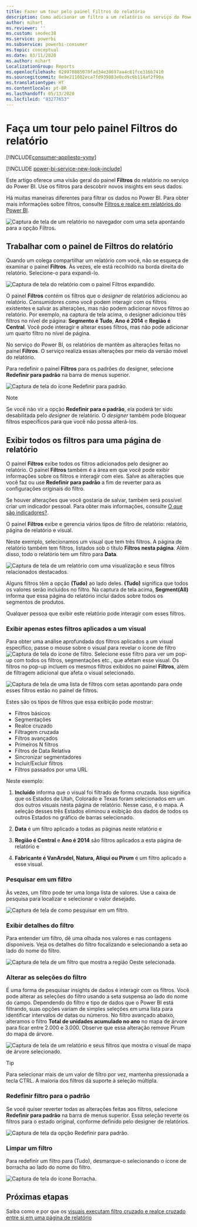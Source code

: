 ```yaml
---
title: Fazer um tour pelo painel Filtros do relatório
description: Como adicionar um filtro a um relatório no serviço do Power BI para consumidores
author: mihart
ms.reviewer: ''
ms.custom: seodec18
ms.service: powerbi
ms.subservice: powerbi-consumer
ms.topic: conceptual
ms.date: 03/11/2020
ms.author: mihart
LocalizationGroup: Reports
ms.openlocfilehash: 029970885070fad34e38697aa4c81fce316b7410
ms.sourcegitcommit: 0e9e211082eca7fd939803e0cd9c6b114af2f90a
ms.translationtype: HT
ms.contentlocale: pt-BR
ms.lasthandoff: 05/13/2020
ms.locfileid: "83277653"
---
```

# <a name="take-a-tour-of-the-report-filters-pane"></a>Faça um tour pelo painel Filtros do relatório

[!INCLUDE[consumer-appliesto-yyny](../includes/consumer-appliesto-yyny.md)]

[!INCLUDE [power-bi-service-new-look-include](../includes/power-bi-service-new-look-include.md)]

Este artigo oferece uma visão geral do painel **Filtros** do relatório no serviço do Power BI. Use os filtros para descobrir novos insights em seus dados.

Há muitas maneiras diferentes para filtrar os dados no Power BI. Para obter mais informações sobre filtros, consulte [Filtros e realce em relatórios do Power BI](../create-reports/power-bi-reports-filters-and-highlighting.md).

![Captura de tela de um relatório no navegador com uma seta apontando para a opção Filtros.](media/end-user-report-filter/power-bi-report.png)

## <a name="working-with-the-report-filters-pane"></a>Trabalhar com o painel de Filtros do relatório

Quando um colega compartilhar um relatório com você, não se esqueça de examinar o painel **Filtros**. Às vezes, ele está recolhido na borda direita do relatório. Selecione-o para expandi-lo.

![Captura de tela do relatório com o painel Filtros expandido.](media/end-user-report-filter/power-bi-expand-filter-pane.png)

O painel **Filtros** contém os filtros que o *designer* de relatórios adicionou ao relatório. *Consumidores* como você podem interagir com os filtros existentes e salvar as alterações, mas não podem adicionar novos filtros ao relatório. Por exemplo, na captura de tela acima, o designer adicionou três filtros no nível de página: **Segmento é Tudo**, **Ano é 2014** e **Região é Central**. Você pode interagir e alterar esses filtros, mas não pode adicionar um quarto filtro no nível de página.

No serviço do Power BI, os relatórios de mantêm as alterações feitas no painel **Filtros**. O serviço realiza essas alterações por meio da versão móvel do relatório. 

Para redefinir o painel **Filtros** para os padrões do designer, selecione **Redefinir para padrão** na barra de menus superior.

![Captura de tela do ícone Redefinir para padrão.](media/end-user-report-filter/power-bi-reset-icon.png) 

> [!NOTE]
> Se você não vir a opção **Redefinir para o padrão**, ela poderá ter sido desabilitada pelo *designer* de relatório. O *designer* também pode bloquear filtros específicos para que você não possa alterá-los.

## <a name="view-all-the-filters-for-a-report-page"></a>Exibir todos os filtros para uma página de relatório

O painel **Filtros** exibe todos os filtros adicionados pelo designer ao relatório. O painel **Filtros** também é a área em que você pode exibir informações sobre os filtros e interagir com eles. Salve as alterações que você faz ou use **Redefinir para padrão** a fim de reverter para as configurações originais do filtro.

Se houver alterações que você gostaria de salvar, também será possível criar um indicador pessoal. Para obter mais informações, consulte [O que são indicadores?](end-user-bookmarks.md).

O painel **Filtros** exibe e gerencia vários tipos de filtro de relatório: relatório, página de relatório e visual.

Neste exemplo, selecionamos um visual que tem três filtros. A página de relatório também tem filtros, listados sob o título **Filtros nesta página**. Além disso, todo o relatório tem um filtro para **Data**.

![Captura de tela de um relatório com uma visualização e seus filtros relacionados destacados.](media/end-user-report-filter/power-bi-filters-pane.png)

Alguns filtros têm a opção **(Tudo)** ao lado deles. **(Tudo)** significa que todos os valores serão incluídos no filtro. Na captura de tela acima, **Segment(All)** informa que essa página do relatório inclui dados sobre todos os segmentos de produtos. 

Qualquer pessoa que exibir este relatório pode interagir com esses filtros.

### <a name="view-only-those-filters-applied-to-a-visual"></a>Exibir apenas estes filtros aplicados a um visual

Para obter uma análise aprofundada dos filtros aplicados a um visual específico, passe o mouse sobre o visual para revelar o ícone de filtro ![Captura de tela do ícone de filtro](media/end-user-report-filter/power-bi-filter-icon.png). Selecione esse filtro para ver um pop-up com todos os filtros, segmentações etc., que afetam esse visual. Os filtros no pop-up incluem os mesmos filtros exibidos no painel **Filtros**, além de filtragem adicional que afeta o visual selecionado.

![Captura de tela de uma lista de filtros com setas apontando para onde esses filtros estão no painel de filtros.](media/end-user-report-filter/power-bi-hover-filters.png)

Estes são os tipos de filtros que essa exibição pode mostrar:

- Filtros básicos
- Segmentações
- Realce cruzado
- Filtragem cruzada
- Filtros avançados
- Primeiros N filtros
- Filtros de Data Relativa
- Sincronizar segmentadores
- Incluir/Excluir filtros
- Filtros passados por uma URL

Neste exemplo:
1. **Incluído** informa que o visual foi filtrado de forma cruzada. Isso significa que os Estados de Utah, Colorado e Texas foram selecionados em um dos outros visuais nesta página de relatório. Nesse caso, é o mapa. A seleção desses três Estados eliminou a exibição dos dados de todos os outros Estados no gráfico de barras selecionado.  

1. **Data** é um filtro aplicado a todas as páginas neste relatório e

1. **Região é Central** e **Ano é 2014** são filtros aplicados a esta página de relatório e

4. **Fabricante é VanArsdel, Natura, Aliqui ou Pirum** é um filtro aplicado a esse visual.


### <a name="search-in-a-filter"></a>Pesquisar em um filtro

Às vezes, um filtro pode ter uma longa lista de valores. Use a caixa de pesquisa para localizar e selecionar o valor desejado.

![Captura de tela de como pesquisar em um filtro.](media/end-user-report-filter/power-bi-search.png)

### <a name="display-filter-details"></a>Exibir detalhes do filtro

Para entender um filtro, dê uma olhada nos valores e nas contagens disponíveis.  Veja os detalhes do filtro focalizando e selecionando a seta ao lado do nome do filtro.
  
![Captura de tela de um filtro que mostra a região Oeste selecionada.](media/end-user-report-filter/power-bi-filter-expand.png)

### <a name="change-filter-selections"></a>Alterar as seleções do filtro

É uma forma de pesquisar insights de dados é interagir com os filtros. Você pode alterar as seleções do filtro usando a seta suspensa ao lado do nome do campo.  Dependendo do filtro e tipo de dados que o Power BI está filtrando, suas opções variam de simples seleções em uma lista para identificar intervalos de datas ou números. No filtro avançado abaixo, alteramos o filtro **Total de unidades acumulado no ano** no mapa de árvore para ficar entre 2.000 e 3.000. Observe que essa alteração remove Pirum do mapa de árvore.
  
![Captura de tela de um relatório e seus filtros que mostra o visual de mapa de árvore selecionado.](media/end-user-report-filter/power-bi-treemap-filters.png)

> [!TIP]
> Para selecionar mais de um valor de filtro por vez, mantenha pressionada a tecla CTRL. A maioria dos filtros dá suporte à seleção múltipla.

### <a name="reset-filter-to-default"></a>Redefinir filtro para o padrão

Se você quiser reverter todas as alterações feitas aos filtros, selecione **Redefinir para padrão** na barra de menus superior.  Essa seleção reverte os filtros para o estado original, conforme definido pelo designer de relatórios.

![Captura de tela da opção Redefinir para padrão.](media/end-user-report-filter/power-bi-reset-icon.png)

### <a name="clear-a-filter"></a>Limpar um filtro

Para redefinir um filtro para (Tudo), desmarque-o selecionando o ícone de borracha ao lado do nome do filtro.

![Captura de tela do ícone Borracha.](media/end-user-report-filter/power-bi-eraser.png)
  
<!--  too much detail for consumers

## Types of filters: text field filters
### List mode
Ticking a checkbox either selects or deselects the value. The **All** checkbox can be used to toggle the state of all checkboxes on or off. The checkboxes represent all the available values for that field.  As you adjust the filter, the restatement updates to reflect your choices. 

![list mode filter](media/end-user-report-filter/power-bi-restatement-new.png)

Note how the restatement now says "is Mar, Apr or May".

### Advanced mode
Select **Advanced Filtering** to switch to advanced mode. Use the dropdown controls and text boxes to identify which fields to include. By choosing between **And** and **Or**, you can build complex filter expressions. Select the **Apply Filter** button when you've set the values you want.  

![advanced mode](media/end-user-report-filter/power-bi-advanced.png)

## Types of filters: numeric field filters
### List mode
If the values are finite, selecting the field name displays a list.  See **Text field filters** &gt; **List mode** above for help using checkboxes.   

### Advanced mode
If the values are infinite or represent a range, selecting the field name opens the advanced filter mode. Use the dropdown and text boxes to specify a range of values that you want to see. 

![advanced filter](media/end-user-report-filter/power-bi-dropdown-and-text.png)

By choosing between **And** and **Or**, you can build complex filter expressions. Select the **Apply Filter** button when you've set the values you want.

## Types of filters: date and time
### List mode
If the values are finite, selecting the field name displays a list.  See **Text field filters** &gt; **List mode** above for help using checkboxes.   

### Advanced mode
If the field values represent date or time, you can specify a start/end time when using Date/Time filters.  

![datetime filter](media/end-user-report-filter/pbi_date-time-filters.png)

-->

## <a name="next-steps"></a>Próximas etapas

Saiba como e por que os [visuais executam filtro cruzado e realce cruzado entre si em uma página de relatório](end-user-interactions.md)
